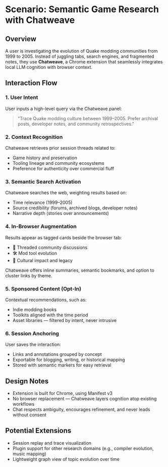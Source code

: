 # Scenario: Semantic Game Research with Chatweave

## Overview  
A user is investigating the evolution of Quake modding communities from 1999 to 2005. Instead of juggling tabs, search engines, and fragmented notes, they use **Chatweave**, a Chrome extension that seamlessly integrates local LLM cognition with browser context.

## Interaction Flow

### 1. User Intent  
User inputs a high-level query via the Chatweave panel:  
> "Trace Quake modding culture between 1999–2005. Prefer archival posts, developer notes, and community retrospectives."

### 2. Context Recognition  
Chatweave retrieves prior session threads related to:
- Game history and preservation  
- Tooling lineage and community ecosystems  
- Preference for authenticity over commercial fluff  

### 3. Semantic Search Activation  
Chatweave searches the web, weighting results based on:
- Time relevance (1999–2005)  
- Source credibility (forums, archived blogs, developer notes)  
- Narrative depth (stories over announcements)

### 4. In-Browser Augmentation  
Results appear as tagged cards beside the browser tab:
- 🧵 Threaded community discussions  
- 🛠 Mod tool evolution  
- 🧱 Cultural impact and legacy

Chatweave offers inline summaries, semantic bookmarks, and option to cluster links by theme.

### 5. Sponsored Content (Opt-In)  
Contextual recommendations, such as:
- Indie modding books  
- Toolkits aligned with the time period  
- Asset libraries — filtered by intent, never intrusive

### 6. Session Anchoring  
User saves the interaction:
- Links and annotations grouped by concept  
- Exportable for blogging, writing, or historical mapping  
- Stored with semantic markers for easy retrieval

## Design Notes  
- Extension is built for Chrome, using Manifest v3  
- No browser replacement — Chatweave layers cognition atop existing workflows  
- Chat respects ambiguity, encourages refinement, and never leads without consent

## Potential Extensions  
- Session replay and trace visualization  
- Plugin support for other research domains (e.g., compiler evolution, music mapping)  
- Lightweight graph view of topic evolution over time


